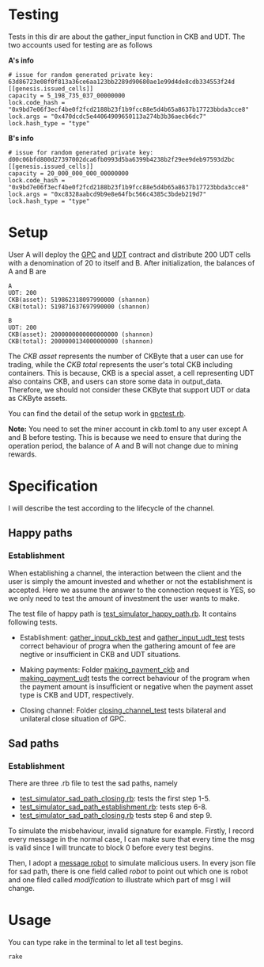 # Testing

Tests in this dir are about the gather_input function in CKB and UDT. The two accounts used for testing are as follows

**A's info**

``` 
# issue for random generated private key: 63d86723e08f0f813a36ce6aa123bb2289d90680ae1e99d4de8cdb334553f24d
[[genesis.issued_cells]]
capacity = 5_198_735_037_00000000
lock.code_hash = "0x9bd7e06f3ecf4be0f2fcd2188b23f1b9fcc88e5d4b65a8637b17723bbda3cce8"
lock.args = "0x470dcdc5e44064909650113a274b3b36aecb6dc7"
lock.hash_type = "type"
```

**B's info**

``` 
# issue for random generated private key: d00c06bfd800d27397002dca6fb0993d5ba6399b4238b2f29ee9deb97593d2bc
[[genesis.issued_cells]]
capacity = 20_000_000_000_00000000
lock.code_hash = "0x9bd7e06f3ecf4be0f2fcd2188b23f1b9fcc88e5d4b65a8637b17723bbda3cce8"
lock.args = "0xc8328aabcd9b9e8e64fbc566c4385c3bdeb219d7"
lock.hash_type = "type"

```

# Setup

User A will deploy the [GPC](https://github.com/ZhichunLu-11/ckb-gpc-contract/blob/master/main.c) and [UDT](https://github.com/ZhichunLu-11/ckb-gpc-contract/blob/f39fd7774019d0333857f8e6861300a67fb1e266/c/simple_udt.c) contract and distribute 200 UDT cells with a denomination of 20 to itself and B. After initialization, the balances of A and B are

``` 
A
UDT: 200
CKB(asset): 519862318097990000 (shannon)
CKB(total): 519871637697990000 (shannon)

B
UDT: 200
CKB(asset): 2000000000000000000 (shannon)
CKB(total): 2000000134000000000 (shannon)
```

The *CKB asset* represents the number of CKByte that a user can use for trading, while the *CKB total* represents the user's total CKB including containers. This is because, CKB is a special asset, a cell representing UDT also contains CKB, and users can store some data in output_data. Therefore, we should not consider these CKByte that support UDT or data as CKByte assets.

You can find the detail of the setup work in [gpctest.rb](https://github.com/ZhichunLu-11/Channel-prototype/blob/master/testing/miscellaneous/libs/gpctest.rb#L97-L183). 

**Note:** You need to set the miner account in ckb.toml to any user except A and B before testing. This is because we need to ensure that during the operation period, the balance of A and B will not change due to mining rewards.

# Specification

I will describe the test according to the lifecycle of the channel.

## Happy paths

### Establishment

When establishing a channel, the interaction between the client and the user is simply the amount invested and whether or not the establishment is accepted. Here we assume the answer to the connection request is YES, so we only need to test the amount of investment the user wants to make.

The test file of happy path is [test_simulator_happy_path.rb](https://github.com/ZhichunLu-11/Channel-prototype/tree/master/testing/test_simulator_happy_path.rb). It contains following tests.

* Establishment: [gather_input_ckb_test](https://github.com/ZhichunLu-11/Channel-prototype/tree/master/testing/gather_input_ckb_test) and 
[gather_input_udt_test](https://github.com/ZhichunLu-11/Channel-prototype/tree/master/testing/gather_input_udt_test) tests correct behaviour of progra when the gathering amount of fee are negtive or insufficient in CKB and UDT situations.

* Making payments: Folder [making_payment_ckb](https://github.com/ZhichunLu-11/Channel-prototype/tree/master/testing/making_payment_ckb) and [making_payment_udt](https://github.com/ZhichunLu-11/Channel-prototype/tree/master/testing/making_payment_ckb) tests the correct behaviour of the program when the payment amount is insufficient or negative when the payment asset type is CKB and UDT, respectively.
* Closing channel: Folder [closing_channel_test](https://github.com/ZhichunLu-11/Channel-prototype/tree/master/testing/closing_channel_test) tests bilateral and unilateral close situation of GPC.

## Sad paths

### Establishment

There are three .rb file to test the sad paths, namely 
* [test_simulator_sad_path_closing.rb](https://github.com/ZhichunLu-11/Channel-prototype/tree/master/testing/test_simulator_sad_path_closing.rb): tests the first step 1-5.
* [test_simulator_sad_path_establishment.rb](https://github.com/ZhichunLu-11/Channel-prototype/tree/master/testing/test_simulator_sad_path_establishment.rb): tests step 6-8.
* [test_simulator_sad_path_closing.rb](https://github.com/ZhichunLu-11/Channel-prototype/tree/master/testing/test_simulator_sad_path_closing.rb) tests step 6 and step 9.

To simulate the misbehaviour, invalid signature for example. Firstly, I record every message in the normal case, I can make sure that every time the msg is valid since I will truncate to block 0 before every test begins.

Then, I adopt a [message robot](https://github.com/ZhichunLu-11/Channel-prototype/blob/master/message_sender_bot/message_sender_bot.rb) to simulate malicious users. In every json file for sad path, there is one field called *robot* to point out which one is robot and one filed called *modification* to illustrate which part of msg I will change.

# Usage

You can type rake in the terminal to let all test begins. 

``` 
rake
```
